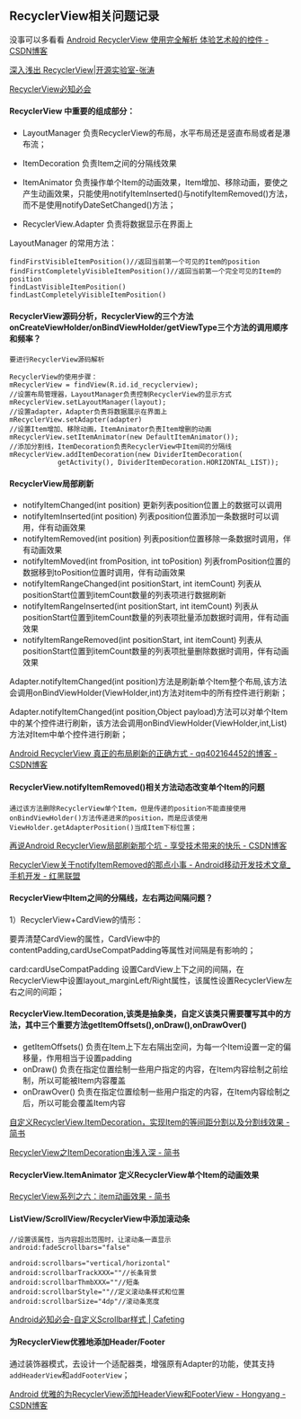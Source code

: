 ## RecyclerView相关问题记录

没事可以多看看 [Android RecyclerView 使用完全解析 体验艺术般的控件 \- CSDN博客](http://blog.csdn.net/lmj623565791/article/details/45059587)

[深入浅出 RecyclerView\|开源实验室\-张涛](https://www.kymjs.com/code/2016/07/10/01/)

[RecyclerView必知必会](http://www.10tiao.com/html/330/201701/2653578459/2.html)

#### RecyclerView 中重要的组成部分：

- LayoutManager 负责RecyclerView的布局，水平布局还是竖直布局或者是瀑布流；

- ItemDecoration 负责Item之间的分隔线效果

- ItemAnimator 负责操作单个Item的动画效果，Item增加、移除动画，要使之产生动画效果，只能使用notifyItemInserted()与notifyItemRemoved()方法，而不是使用notifyDateSetChanged()方法；

- RecyclerView.Adapter 负责将数据显示在界面上

LayoutManager 的常用方法：

	findFirstVisibleItemPosition()//返回当前第一个可见的Item的position
	findFirstCompletelyVisibleItemPosition()//返回当前第一个完全可见的Item的position
	findLastVisibleItemPosition()
	findLastCompletelyVisibleItemPosition()

#### RecyclerView源码分析，RecyclerView的三个方法onCreateViewHolder/onBindViewHolder/getViewType三个方法的调用顺序和频率？

	要进行RecyclerView源码解析
	
	RecyclerView的使用步骤：
	mRecyclerView = findView(R.id.id_recyclerview);
	//设置布局管理器，LayoutManager负责控制RecyclerView的显示方式
	mRecyclerView.setLayoutManager(layout);
	//设置adapter，Adapter负责将数据展示在界面上
	mRecyclerView.setAdapter(adapter)
	//设置Item增加、移除动画，ItemAnimator负责Item增删的动画
	mRecyclerView.setItemAnimator(new DefaultItemAnimator());
	//添加分割线，ItemDecoration负责RecyclerView中Item间的分隔线
	mRecyclerView.addItemDecoration(new DividerItemDecoration(
                getActivity(), DividerItemDecoration.HORIZONTAL_LIST));


#### RecyclerView局部刷新

- notifyItemChanged(int position) 更新列表position位置上的数据可以调用
- notifyItemInserted(int position) 列表position位置添加一条数据时可以调用，伴有动画效果
- notifyItemRemoved(int position) 列表position位置移除一条数据时调用，伴有动画效果
- notifyItemMoved(int fromPosition, int toPosition) 列表fromPosition位置的数据移到toPosition位置时调用，伴有动画效果
- notifyItemRangeChanged(int positionStart, int itemCount) 列表从positionStart位置到itemCount数量的列表项进行数据刷新
- notifyItemRangeInserted(int positionStart, int itemCount) 列表从positionStart位置到itemCount数量的列表项批量添加数据时调用，伴有动画效果
- notifyItemRangeRemoved(int positionStart, int itemCount) 列表从positionStart位置到itemCount数量的列表项批量删除数据时调用，伴有动画效果

Adapter.notifyItemChanged(int position)方法是刷新单个Item整个布局,该方法会调用onBindViewHolder(ViewHolder,int)方法对item中的所有控件进行刷新；

Adapter.notifyItemChanged(int position,Object payload)方法可以对单个Item中的某个控件进行刷新，该方法会调用onBindViewHolder(ViewHolder,int,List)方法对Item中单个控件进行刷新；

[Android RecyclerView 真正的布局刷新的正确方式 \- qq402164452的博客 \- CSDN博客](http://blog.csdn.net/qq402164452/article/details/53464091)

#### RecyclerView.notifyItemRemoved()相关方法动态改变单个Item的问题

	通过该方法删除RecyclerView单个Item，但是传递的position不能直接使用onBindViewHolder()方法传递进来的position，而是应该使用ViewHolder.getAdapterPosition()当成Item下标位置；

[再说Android RecyclerView局部刷新那个坑 \- 享受技术带来的快乐 \- CSDN博客](http://blog.csdn.net/jdsjlzx/article/details/52893469)

[RecyclerView关于notifyItemRemoved的那点小事 \- Android移动开发技术文章\_手机开发 \- 红黑联盟](https://www.2cto.com/kf/201608/534945.html)

#### RecyclerView中Item之间的分隔线，左右两边间隔问题？

1）RecyclerView+CardView的情形：

要弄清楚CardView的属性，CardView中的contentPadding,cardUseCompatPadding等属性对间隔是有影响的；

card:cardUseCompatPadding 设置CardView上下之间的间隔，在RecyclerView中设置layout_marginLeft/Right属性，该属性设置RecyclerView左右之间的间距；


#### RecyclerView.ItemDecoration,该类是抽象类，自定义该类只需要覆写其中的方法，其中三个重要方法getItemOffsets(),onDraw(),onDrawOver()

- getItemOffsets() 负责在Item上下左右隔出空间，为每一个Item设置一定的偏移量，作用相当于设置padding
- onDraw() 负责在指定位置绘制一些用户指定的内容，在Item内容绘制之前绘制，所以可能被Item内容覆盖
- onDrawOver() 负责在指定位置绘制一些用户指定的内容，在Item内容绘制之后，所以可能会覆盖Item内容

[自定义RecyclerView\.ItemDecoration，实现Item的等间距分割以及分割线效果 \- 简书](http://www.jianshu.com/p/3b860938e503)

[RecyclerView之ItemDecoration由浅入深 \- 简书](http://www.jianshu.com/p/b46a4ff7c10a)


#### RecyclerView.ItemAnimator 定义RecyclerView单个Item的动画效果
[RecyclerView系列之六：item动画效果 \- 简书](http://www.jianshu.com/p/b375d552db63)

#### ListView/ScrollView/RecyclerView中添加滚动条

	//设置该属性，当内容超出范围时，让滚动条一直显示
	android:fadeScrollbars="false" 

	android:scrollbars="vertical/horizontal"
	android:scrollbarTrackXXX=""//长条背景
	android:scrollbarThmbXXX=""//短条
	android:scrollbarStyle=""//定义滚动条样式和位置
	android:scrollbarSize="4dp"//滚动条宽度

[Android必知必会\-自定义Scrollbar样式 \| Cafeting](http://likfe.com/2016/05/16/diyScrollbar/)

#### 为RecyclerView优雅地添加Header/Footer

通过装饰器模式，去设计一个适配器类，增强原有Adapter的功能，使其支持`addHeaderView`和`addFooterView`；

[Android 优雅的为RecyclerView添加HeaderView和FooterView \- Hongyang \- CSDN博客](http://blog.csdn.net/lmj623565791/article/details/51854533)
